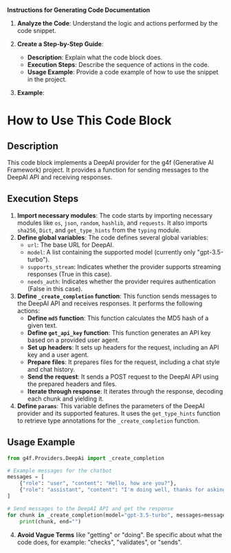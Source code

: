 **Instructions for Generating Code Documentation**

1. **Analyze the Code**: Understand the logic and actions performed by the code snippet.

2. **Create a Step-by-Step Guide**:
    - **Description**: Explain what the code block does.
    - **Execution Steps**: Describe the sequence of actions in the code.
    - **Usage Example**: Provide a code example of how to use the snippet in the project.

3. **Example**:

How to Use This Code Block
=========================================================================================

Description
-------------------------
This code block implements a DeepAI provider for the g4f (Generative AI Framework) project. It provides a function for sending messages to the DeepAI API and receiving responses.

Execution Steps
-------------------------
1. **Import necessary modules**: The code starts by importing necessary modules like `os`, `json`, `random`, `hashlib`, and `requests`. It also imports `sha256`, `Dict`, and `get_type_hints` from the `typing` module.
2. **Define global variables**: The code defines several global variables:
    - `url`: The base URL for DeepAI.
    - `model`: A list containing the supported model (currently only "gpt-3.5-turbo").
    - `supports_stream`: Indicates whether the provider supports streaming responses (True in this case).
    - `needs_auth`: Indicates whether the provider requires authentication (False in this case).
3. **Define `_create_completion` function**: This function sends messages to the DeepAI API and receives responses. It performs the following actions:
    - **Define `md5` function**: This function calculates the MD5 hash of a given text.
    - **Define `get_api_key` function**: This function generates an API key based on a provided user agent.
    - **Set up headers**: It sets up headers for the request, including an API key and a user agent.
    - **Prepare files**: It prepares files for the request, including a chat style and chat history.
    - **Send the request**: It sends a POST request to the DeepAI API using the prepared headers and files.
    - **Iterate through response**: It iterates through the response, decoding each chunk and yielding it.
4. **Define `params`**: This variable defines the parameters of the DeepAI provider and its supported features. It uses the `get_type_hints` function to retrieve type annotations for the `_create_completion` function.

Usage Example
-------------------------

```python
from g4f.Providers.DeepAi import _create_completion

# Example messages for the chatbot
messages = [
    {"role": "user", "content": "Hello, how are you?"},
    {"role": "assistant", "content": "I'm doing well, thanks for asking! How about you?"}
]

# Send messages to the DeepAI API and get the response
for chunk in _create_completion(model="gpt-3.5-turbo", messages=messages, stream=True):
    print(chunk, end="")
```

4. **Avoid Vague Terms** like "getting" or "doing". Be specific about what the code does, for example: "checks", "validates", or "sends".